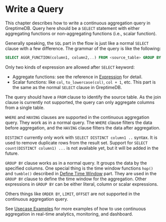 # Write a Query

This chapter describes how to write a continuous aggregation query in GreptimeDB. Query here should be a `SELECT` statement with either aggregating functions or non-aggregating functions (i.e., scalar function).

Generally speaking, the `SQL` part in the flow is just like a normal `SELECT` clause with a few difference.
The grammar of the query is like the following:

```sql
SELECT AGGR_FUNCTION(column1, column2,..) FROM <source_table> GROUP BY TIME_WINDOW_FUNCTION();
```

Only two kinds of expression are allowed after `SELECT` keyword:
- Aggregate functions: see the reference in [Expression](./expression.md) for detail.
- Scalar functions: like `col`, `to_lowercase(col)`, `col + 1`, etc. This part is the same as the normal `SELECT` clause in GreptimeDB.

The query should have a `FROM` clause to identify the source table. As the join clause is currently not supported, the query can only aggregate columns from a single table.

`WHERE` and `HAVING` clauses are supported in the continuous aggregation query. They work as in a normal query. The `WHERE` clause filters the data before aggregation, and the `HAVING` clause filters the data after aggregation.

`DISTINCT` currently only work with `SELECT DISTINCT column1 ..` syntax. It is used to remove duplicate rows from the result set. Support for `SELECT count(DISTINCT column1) ...` is not available yet, but it will be added in the future.

`GROUP BY` clause works as in a normal query. It groups the data by the specified columns. One special thing is the time window functions `hop()` and `tumble()` described in [Define Time Window](./define-time-window.md) part. They are used in the `GROUP BY` clause to define the time window for the aggregation. Other expressions in `GROUP BY` can be either literal, column or scalar expressions.

Others things like `ORDER BY`, `LIMIT`, `OFFSET` are not supported in the continuous aggregation query.

See [Usecase Examples](./usecase-example.md) for more examples of how to use continuous aggregation in real-time analytics, monitoring, and dashboard.